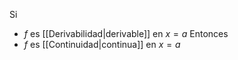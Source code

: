 Si
- $f$ es [[Derivabilidad|derivable]] en $x=a$
Entonces
- $f$ es [[Continuidad|continua]] en $x=a$
